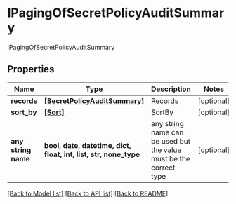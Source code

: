 # IPagingOfSecretPolicyAuditSummary

IPagingOfSecretPolicyAuditSummary

## Properties
Name | Type | Description | Notes
------------ | ------------- | ------------- | -------------
**records** | [**[SecretPolicyAuditSummary]**](SecretPolicyAuditSummary.md) | Records | [optional] 
**sort_by** | [**[Sort]**](Sort.md) | SortBy | [optional] 
**any string name** | **bool, date, datetime, dict, float, int, list, str, none_type** | any string name can be used but the value must be the correct type | [optional]

[[Back to Model list]](../README.md#documentation-for-models) [[Back to API list]](../README.md#documentation-for-api-endpoints) [[Back to README]](../README.md)


